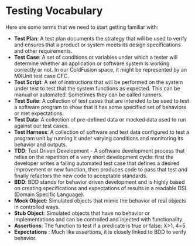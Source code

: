# Testing Vocabulary

Here are some terms that we need to start getting familiar with:

* **Test Plan**: A test plan documents the strategy that will be used to verify and ensures that a product or system meets its design specifications and other requirements.
* **Test Case**: A set of conditions or variables under which a tester will determine whether an application or software system is working correctly or not. In our ColdFusion space, it might be represented by an MXUnit test case CFC.
* **Test Script**: A set of instructions that will be performed on the system under test to test that the system functions as expected. This can be manual or automated. Sometimes they can be called runners.
* **Test Suite**: A collection of test cases that are intended to be used to test a software program to show that it has some specified set of behaviors or met expectations.
* **Test Data**: A collection of pre-defined data or mocked data used to run against our test cases.
* **Test Harness**: A collection of software and test data configured to test a program unit by running it under varying conditions and monitoring its behavior and outputs.
* **TDD**: Test Driven Development - A software development process that relies on the repetition of a very short development cycle: first the developer writes a failing automated test case that defines a desired improvement or new function, then produces code to pass that test and finally refactors the new code to acceptable standards.
* **BDD**: BDD stands for behavior driven development and is highly based on creating specifications and expectations of results in a readable DSL \(Domain Specific Language\).
* **Mock Object**: Simulated objects that mimic the behavior of real objects in controlled ways.
* **Stub Object**: Simulated objects that have no behavior or implementations and can be controlled and injected with functionality.
* **Assertions**: The function to test if a predicate is true or false: X&gt;1, 4=5
* **Expectations** : Much like assertions, it is closely linked to BDD to verify behavior.


